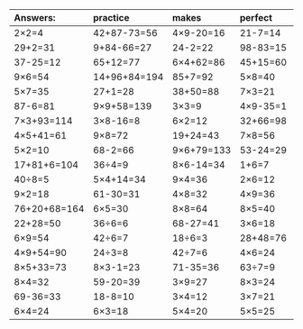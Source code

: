 | Answers: | practice | makes | perfect | ! |
| :--- | :--- | :--- | :--- | :--- |
| 2×2=4 | 42+87-73=56 | 4×9-20=16 | 21-7=14 | 44+10=54 | 
| 29+2=31 | 9+84-66=27 | 24-2=22 | 98-83=15 | 62+39-89=12 | 
| 37-25=12 | 65+12=77 | 6×4+62=86 | 45+15=60 | 42+35+27=104 | 
| 9×6=54 | 14+96+84=194 | 85+7=92 | 5×8=40 | 8×4-7=25 | 
| 5×7=35 | 27+1=28 | 38+50=88 | 7×3=21 | 27+28=55 | 
| 87-6=81 | 9×9+58=139 | 3×3=9 | 4×9-35=1 | 9×7=63 | 
| 7×3+93=114 | 3×8-16=8 | 6×2=12 | 32+66=98 | 8×3-16=8 | 
| 4×5+41=61 | 9×8=72 | 19+24=43 | 7×8=56 | 9×9=81 | 
| 5×2=10 | 68-2=66 | 9×6+79=133 | 53-24=29 | 56÷7=8 | 
| 17+81+6=104 | 36÷4=9 | 8×6-14=34 | 1+6=7 | 28÷7=4 | 
| 40÷8=5 | 5×4+14=34 | 9×4=36 | 2×6=12 | 33+39=72 | 
| 9×2=18 | 61-30=31 | 4×8=32 | 4×9=36 | 6÷2=3 | 
| 76+20+68=164 | 6×5=30 | 8×8=64 | 8×5=40 | 1×8=8 | 
| 22+28=50 | 36÷6=6 | 68-27=41 | 3×6=18 | 7×5-31=4 | 
| 6×9=54 | 42÷6=7 | 18÷6=3 | 28+48=76 | 14+20=34 | 
| 4×9+54=90 | 24÷3=8 | 42÷7=6 | 4×6=24 | 82-79=3 | 
| 8×5+33=73 | 8×3-1=23 | 71-35=36 | 63÷7=9 | 69+29=98 | 
| 8×4=32 | 59-20=39 | 3×9=27 | 8×3=24 | 7×6=42 | 
| 69-36=33 | 18-8=10 | 3×4=12 | 3×7=21 | 71-66=5 | 
| 6×4=24 | 6×3=18 | 5×4=20 | 5×5=25 | 41+49+60=150 | 
